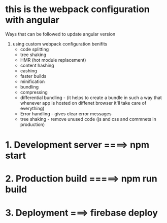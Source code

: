 # this is the webpack configuration with angular

Ways that can be followed to update angular version

1. using custom webpack configuration
    benifits
    - code splitting
    - tree shaking
    - HMR (hot module replacement)
    - content hashing
    - cashing
    - faster builds
    - minification
    - bundling 
    - compressing
    - differential bundling - (it helps to create a bundle in such a way that whenever app is hosted on diffenet browser it'll take care of everything)
    - Error handling - gives clear error messages
    - tree shaking - remove unused code (js and css and commnets in production)

# 1. Development server ====>   npm start
# 2. Production build =====> npm run build
# 3. Deployment ===> firebase deploy
